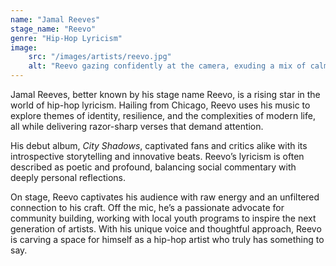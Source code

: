 ```yaml
---
name: "Jamal Reeves"
stage_name: "Reevo"
genre: "Hip-Hop Lyricism"
image: 
    src: "/images/artists/reevo.jpg"
    alt: "Reevo gazing confidently at the camera, exuding a mix of calm and intensity"
---
```


Jamal Reeves, better known by his stage name Reevo, is a rising star in the world of hip-hop lyricism. Hailing from Chicago, Reevo uses his music to explore themes of identity, resilience, and the complexities of modern life, all while delivering razor-sharp verses that demand attention.

His debut album, *City Shadows*, captivated fans and critics alike with its introspective storytelling and innovative beats. Reevo’s lyricism is often described as poetic and profound, balancing social commentary with deeply personal reflections.

On stage, Reevo captivates his audience with raw energy and an unfiltered connection to his craft. Off the mic, he’s a passionate advocate for community building, working with local youth programs to inspire the next generation of artists. With his unique voice and thoughtful approach, Reevo is carving a space for himself as a hip-hop artist who truly has something to say.
